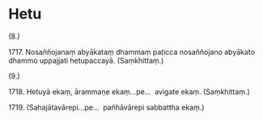 

# Hetu





(8.)

1717\. Nosaññojanaṃ abyākataṃ dhammaṃ paṭicca nosaññojano abyākato dhammo uppajjati hetupaccayā. (Saṃkhittaṃ.)

(9.)

1718\. Hetuyā ekaṃ, ārammaṇe ekaṃ…pe…  avigate ekaṃ. (Saṃkhittaṃ.)

1719\. (Sahajātavārepi…pe…  pañhāvārepi sabbattha ekaṃ.)



